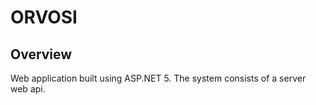# ORVOSI

## Overview
Web application built using ASP.NET 5. The system consists of a server web api.